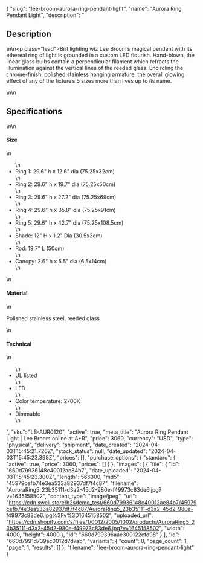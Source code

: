 {
  "slug": "lee-broom-aurora-ring-pendant-light",
  "name": "Aurora Ring Pendant Light",
  "description": "<h2>Description</h2>\n<!-- split -->\n<p class=\"lead\">Brit lighting wiz Lee Broom’s magical pendant with its ethereal ring of light is grounded in a custom LED flourish. Hand-blown, the linear glass bulbs contain a perpendicular filament which refracts the illumination against the vertical lines of the reeded glass. Encircling the chrome-finish, polished stainless hanging armature, the overall glowing effect of any of the fixture’s 5 sizes more than lives up to its name.</p>\n<!-- split -->\n<h2>Specifications</h2>\n<!-- split -->\n<h4>Size</h4>\n<ul>\n<li>Ring 1: 29.6\" h x 12.6\" dia (75.25x32cm)</li>\n<li>Ring 2: 29.6\" h x 19.7\" dia (75.25x50cm)</li>\n<li>Ring 3: 29.6\" h x 27.2\" dia (75.25x69cm)</li>\n<li>Ring 4: 29.6\" h x 35.8\" dia (75.25x91cm)</li>\n<li>Ring 5: 29.6\" h x 42.7\" dia (75.25x108.5cm)</li>\n<li>Shade: 12\" H x 1.2\" Dia (30.5x3cm)</li>\n<li>Rod: 19.7\" L (50cm)</li>\n<li>Canopy: 2.6\" h x 5.5\" dia (6.5x14cm)</li>\n</ul>\n<h4>Material</h4>\n<p>Polished stainless steel, reeded glass</p>\n<h4>Technical</h4>\n<ul>\n<li>UL listed</li>\n<li>LED</li>\n<li>Color temperature: 2700K</li>\n<li>Dimmable</li>\n</ul>",
  "sku": "LB-AUR0120",
  "active": true,
  "meta_title": "Aurora Ring Pendant Light | Lee Broom online at A+R",
  "price": 3060,
  "currency": "USD",
  "type": "physical",
  "delivery": "shipment",
  "date_created": "2024-04-03T15:45:21.726Z",
  "stock_status": null,
  "date_updated": "2024-04-03T15:45:23.398Z",
  "prices": [],
  "purchase_options": {
    "standard": {
      "active": true,
      "price": 3060,
      "prices": []
    }
  },
  "images": [
    {
      "file": {
        "id": "660d79936148c40012ae84b7",
        "date_uploaded": "2024-04-03T15:45:23.300Z",
        "length": 566300,
        "md5": "45979cefb74e3ea533a82937df7f4c87",
        "filename": "AuroraRing5_23b35111-d3a2-45d2-980e-f49973c83de6.jpg?v=1645158502",
        "content_type": "image/jpeg",
        "url": "https://cdn.swell.store/b2sdemo_test/660d79936148c40012ae84b7/45979cefb74e3ea533a82937df7f4c87/AuroraRing5_23b35111-d3a2-45d2-980e-f49973c83de6.jpg%3Fv%3D1645158502",
        "uploaded_url": "https://cdn.shopify.com/s/files/1/0012/2005/1002/products/AuroraRing5_23b35111-d3a2-45d2-980e-f49973c83de6.jpg?v=1645158502",
        "width": 4000,
        "height": 4000
      },
      "id": "660d799396aae300122efd98"
    }
  ],
  "id": "660d7991d739ac0012d7d7ab",
  "variants": {
    "count": 0,
    "page_count": 1,
    "page": 1,
    "results": []
  },
  "filename": "lee-broom-aurora-ring-pendant-light"
}